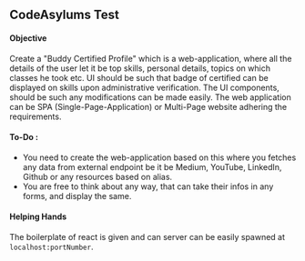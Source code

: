 ## CodeAsylums Test

#### Objective
Create a "Buddy Certified Profile" which is a web-application, where all the details of the user let it be top skills, personal details, topics on which classes he took etc. 
UI should be such that badge of certified can be displayed on skills upon administrative verification.
The UI components, should be such any modifications can be made easily. The web application can be SPA (Single-Page-Application) or Multi-Page website adhering the requirements.

#### To-Do :
- You need to create the web-application based on this where you fetches any data from external endpoint be it be Medium, YouTube, LinkedIn, Github or any resources based on alias.
- You are free to think about any way, that can take their infos in any forms, and display the same. 

#### Helping Hands
The boilerplate of react is given and can server can be easily spawned at `localhost:portNumber`. 